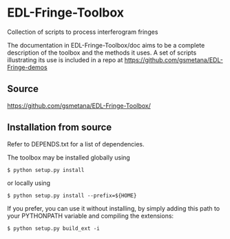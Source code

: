 EDL-Fringe-Toolbox
==================

Collection of scripts to process interferogram fringes

The documentation in EDL-Fringe-Toolbox/doc aims to be a complete description of the toolbox and the methods it uses. A set of scripts illustrating its use is included in a repo at https://github.com/gsmetana/EDL-Fringe-demos

Source
------
https://github.com/gsmetana/EDL-Fringe-Toolbox/

Installation from source
------------------------
Refer to DEPENDS.txt for a list of dependencies.

The toolbox may be installed globally using

    $ python setup.py install

or locally using

    $ python setup.py install --prefix=${HOME}

If you prefer, you can use it without installing, by simply adding
this path to your PYTHONPATH variable and compiling the extensions:

    $ python setup.py build_ext -i
